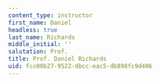 ```yaml
---
content_type: instructor
first_name: Daniel
headless: true
last_name: Richards
middle_initial: ''
salutation: Prof.
title: Prof. Daniel Richards
uid: fcc00b27-9522-dbcc-eac5-db898fc9d406
---
```

